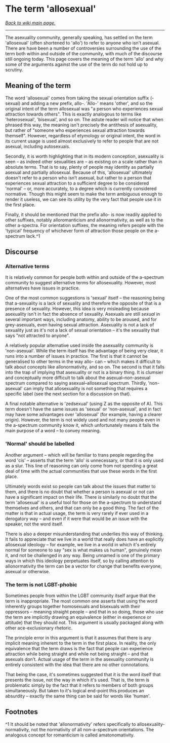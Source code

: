 # The term 'allosexual'

[*Back to wiki main page.*](w/asexuality/index)

-----

The asexuality community, generally speaking, has settled on the term 'allosexual' (often shortened to 'allo') to refer to anyone who isn't asexual. There are have been a number of controversies surrounding the use of the term both within and outside of the community, with much of the discourse still ongoing today. This page covers the meaning of the term 'allo' and why some of the arguments against the use of the term do not hold up to scrutiny.

## Meaning of the term

The word 'allosexual' comes from taking the sexual orientation suffix (-sexual) and adding a new prefix, allo-. 'Allo-' means 'other', and so the original intent of the term allosexual was "a person who experiences sexual attraction towards others". This is exactly analogous to terms like 'heterosexual', 'bisexual', and so on. The astute reader will notice that when phrased this way, the meaning isn't precisely the antithesis of asexuality, but rather of "someone who experiences sexual attraction towards themself". However, regardless of etymology or original intent, the word in its current usage is used almost exclusively to refer to people that are not asexual, including autosexuals.

Secondly, it is worth highlighting that in its modern conception, asexuality is seen – as indeed other sexualities are – as existing on a scale rather than in absolute terms. That is to say, plenty of people may identity as partially asexual and partially allosexual. Because of this, 'allosexual' ultimately doesn't refer to a person who isn’t asexual, but rather to a person that experiences sexual attraction to a sufficient degree to be considered 'normal' – or, more accurately, to a degree which is currently considered normative. Though this might seem to make the term ambiguous enough to render it useless, we can see its utility by the very fact that people use it in the first place.

Finally, it should be mentioned that the prefix allo- is now readily applied to other suffixes, notably alloromanticism and allonormativity, as well as to the other a-spectra. For orientation suffixes, the meaning refers people with the 'typical' frequency of whichever form of attraction those people on the a-spectrum lack.^1

## Discourse

### Alternative terms

It is relatively common for people both within and outside of the a-spectrum community to suggest alternative terms for allosexuality. However, most alternatives have issues in practice.

One of the most common suggestions is 'sexual' itself – the reasoning being that a-sexuality is a lack of sexuality and therefore the opposite of that is a presence of sexuality. However, this idea is very misleading because asexuality isn't in fact the absence of sexuality. Asexuals are still *sexual* in several important ways, including anatomy, ability to be aroused, and for grey-asexuals, even having sexual attraction. Asexuality is not a lack of sexuality just as it's not a lack of sexual orientation – it's the sexuality that says "not attracted to anyone".

A relatively popular alternative used inside the asexuality community is 'non-asexual'. While the term itself has the advantage of being very clear, it runs into a number of issues in practice. The first is that it cannot be generalised to other terms in the way allo- can – which makes it difficult to talk about concepts like allonormativity, and so on. The second is that it falls into the trap of implying that asexuality or not is a binary thing. It is clumsier and conceptually more difficult to talk about the asexual–non-asexual spectrum compared to saying asexual–allosexual spectrum. Thirdly, 'non-asexual' can imply that allosexuality is not something that requires a specific label (see the next section for a discussion on that).

A final notable alternative is 'zedsexual' (using Z as the opposite of A). This term doesn't have the same issues as 'sexual' or 'non-asexual', and in fact may have some advantages over 'allosexual' (for example, having a clearer origin). However, the term is not widely used and not many people even in the a-spectrum community know it, which unfortunately means it fails the main purpose of a word – to convey meaning.

### 'Normal' should be labelled

Another argument – which will be familiar to trans people regarding the word 'cis' – asserts that the term 'allo' is unnecessary, or that it is only used as a slur. This line of reasoning can only come from not spending a great deal of time with the actual communities that use these words in the first place.

Ultimately words exist so people can talk about the issues that matter to them, and there is no doubt that whether a person is asexual or not can have a significant impact on their life. There is similarly no doubt that the term 'allosexual' is a useful tool for those on the a-spectrum to understand themselves and others, and that can only be a good thing. The fact of the matter is that in actual usage, the term is very rarely if ever used in a derogatory way – and even if it were that would be an issue with the speaker, not the word itself.

There is also a deeper misunderstanding that underlies this way of thinking. It fails to appreciate that we live in a world that really does have an explicitly allosexual ideology – for example, we live in a world in which it's entirely normal for someone to say "sex is what makes us human", genuinely mean it, and not be challenged in any way. Being unnamed is one of the primary ways in which this ideology perpetuates itself, so by calling attention to allonormativity the term can be a vector for change that benefits everyone, asexual or otherwise.

### The term is not LGBT-phobic
Sometimes people from within the LGBT community itself argue that the term is inappropriate. The most common one asserts that using the word inherently groups together homosexuals and bisexuals with their oppressors – meaning straight people –  and that in so doing, those who use the term are implicitly drawing an equivalence (either in experience or attitude) that they should not. This argument is usually packaged along with other ace-exclusionary rhetoric.

The principle error in this argument is that it assumes that there is any implicit meaning inherent to the term in the first place. In reality, the only equivalence that the term draws is the fact that people can experience attraction while being straight and while not being straight – and that asexuals don’t. Actual usage of the term in the asexuality community is entirely consistent with the idea that there are no other connotations.

That being the case, it's sometimes suggested that it is the word itself that presents the issue, not the way in which it's used. That is, the term is problematic simply by the fact that it refers to members of both groups simultaneously. But taken to it's logical end-point this produces an absurdity – exactly the same thing can be said for words like 'human'.

## Footnotes

^1 It should be noted that 'allonormativity' refers specifically to allosexuality-normativity, not the normativity of all non-a-spectrum orientations. The analogous concept for romanticism is called amatonomativity.